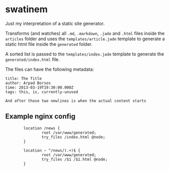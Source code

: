 # swatinem

Just my interpretation of a static site generator.

Transforms (and watches) all `.md`, `.markdown`, `.jade` and `.html` files
inside the `articles` folder and uses the `templates/article.jade` template
to generate a static html file inside the `generated` folder.

A sorted list is passed to the `templates/index.jade` template to generate the
`generated/index.html` file.

The files can have the following metadata:
```
title: The Title
author: Arpad Borsos
time: 2013-03-19T19:30:00.000Z
tags: this, is, currently-unused

And after those two newlines is when the actual content starts
```

## Example nginx config

```
        location /news {
                root /var/www/generated;
                try_files /index.html @node;
        }

        location ~ ^/news/(.+)$ {
                root /var/www/generated;
                try_files /$1 /$1.html @node;
        }
```
